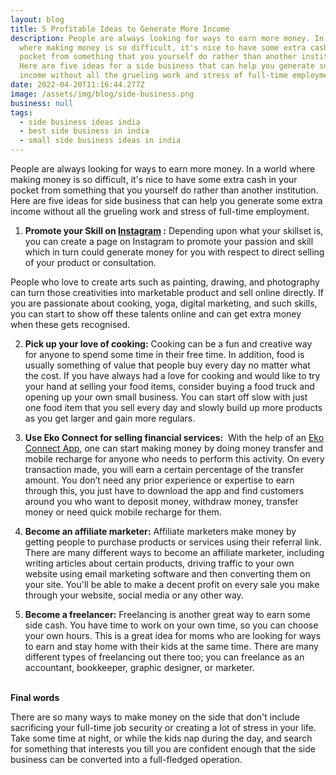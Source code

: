 ```yaml
---
layout: blog
title: 5 Profitable Ideas to Generate More Income
description: People are always looking for ways to earn more money. In a world
  where making money is so difficult, it's nice to have some extra cash in your
  pocket from something that you yourself do rather than another institution.
  Here are five ideas for a side business that can help you generate some extra
  income without all the grueling work and stress of full-time employment.
date: 2022-04-20T11:16:44.277Z
image: /assets/img/blog/side-business.png
business: null
tags:
  - side business ideas india
  - best side business in india
  - small side business ideas in india
---
```

People are always looking for ways to earn more money. In a world where making money is so difficult, it's nice to have some extra cash in your pocket from something that you yourself do rather than another institution. Here are five ideas for side business that can help you generate some extra income without all the grueling work and stress of full-time employment.

1. **Promote your Skill on [Instagram](https://www.instagram.com/) :** Depending upon what your skillset is, you can create a page on Instagram to promote your passion and skill which in turn could generate money for you with respect to direct selling of your product or consultation.

People who love to create arts such as painting, drawing, and photography can turn those creativities into marketable product and sell online directly. If you are passionate about cooking, yoga, digital marketing, and such skills, you can start to show off these talents online and can get extra money when these gets recognised.

2. **Pick up your love of cooking:** Cooking can be a fun and creative way for anyone to spend some time in their free time. In addition, food is usually something of value that people buy every day no matter what the cost. If you have always had a love for cooking and would like to try your hand at selling your food items, consider buying a food truck and opening up your own small business. You can start off slow with just one food item that you sell every day and slowly build up more products as you get larger and gain more regulars.


3. **Use Eko Connect for selling financial services:**  With the help of an [Eko Connect App](https://play.google.com/store/apps/details?id=in.eko.connect), one can start making money by doing money transfer and mobile recharge for anyone who needs to perform this activity. On every transaction made, you will earn a certain percentage of the transfer amount. You don’t need any prior experience or expertise to earn through this, you just have to download the app and find customers around you who want to deposit money, withdraw money, transfer money or need quick mobile recharge for them.


4. **Become an affiliate marketer:** Affiliate marketers make money by getting people to purchase products or services using their referral link. There are many different ways to become an affiliate marketer, including writing articles about certain products, driving traffic to your own website using email marketing software and then converting them on your site. You'll be able to make a decent profit on every sale you make through your website, social media or any other way. 


5. **Become a freelancer:** Freelancing is another great way to earn some side cash. You have time to work on your own time, so you can choose your own hours. This is a great idea for moms who are looking for ways to earn and stay home with their kids at the same time. There are many different types of freelancing out there too; you can freelance as an accountant, bookkeeper, graphic designer, or marketer.

**\
Final words**

There are so many ways to make money on the side that don't include sacrificing your full-time job security or creating a lot of stress in your life. Take some time at night, or while the kids nap during the day, and search for something that interests you till you are confident enough that the side business can be converted into a full-fledged operation.